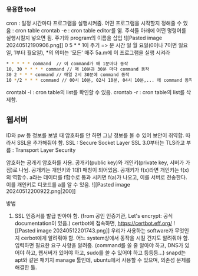 ### 유용한 tool
cron : 일정 시간마다 프로그램을 실행시켜줌.
	어떤 프로그램을 시작할지 정해줄 수 있음  : cron table
	crontab -e : cron table editor를 엶.
		주석들 아래에 어떤 명령어를 실행시킬지 넣으면 됨.
		주기와 program의 이름을 삽입
		![[Pasted image 20240512190906.png]]
		0 5 * * 1이 주기
		=> 분 시간 일 월 요일(0이나 7이면 일요일, 1부터 월요일), \*의 의미는 '모든'
		매주 5a.m에 이 프로그램을 실행 시켜라
	
```bash
* * * * * command  // 이 command가 매 1분마다 동작
10, 30 * * * * command // 매 10분과 30분 마다 command 동작
30 2 * * * command // 매일 2시 30분에 command 동작
10 */2 * * * command // 00시 10분, 02시 10분, 04시 10분,... 에 command 동작
```
crontabl -l : cron table의 list를 확인할 수 있음.
crontab -r : cron table의 list를 삭제함.


## 웹서버
ID와 pw 등 정보를 보낼 때 암호화를 안 하면 그냥 정보를 볼 수 있어 보안이 취약함. 
따라서 SSL을 추가해줘야 함.
SSL : Secure Socket Layer
	SSL 3.0부터는 TLS라고 부름 : Transport Layer Security

암호화는 공개키 암호화를 사용.
공개키(public key)와 개인키(private key, 서버가 가짐)로 나뉨.
공개키는 개인키와 1대1 매칭이 되어있음.
공개키가 f(x)라면 개인키는 f(x)의 역함수.
a라는 데이터를 f함수로 통과 시키면 f(a)가 나오고, 이를 서버로 전송한다. 이를 개인키로 디코드를 a를 알 수 있음.
![[Pasted image 20240512200922.png|200]]

방법
1. SSL 인증서를 발급 받아야 함. (from 공인 인증기관, Let's encrypt: 공식 documentation이 있음.)
	certbot에 접속하면, https://certbot.eff.org/	![[Pasted image 20240512201743.png]]
	우리가 사용하는 software가 무엇인지 cerbot에게 알려줘야 함. 어느 system상에서 동작을 시킬 건지도 알려줘야 함. 
	입력하면 필요한 요구 사항을 알려줌. (command를 쓸 줄 알아야 하고, DNS가 있어야 하고, 웹서버가 있어야 하고, sudo를 쓸 수 있어야 하고 등등등...)
	snapd는 apt와 같은 패키지 manage 툴인데, ubuntu에서 사용할 수 있으며, 의존성 문제를 해결한 툴.
